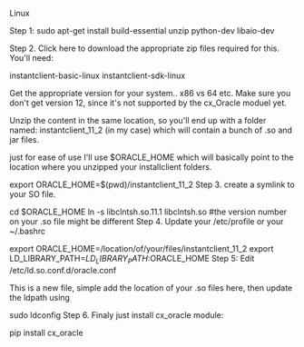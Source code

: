 Linux

Step 1:
sudo apt-get install build-essential unzip python-dev libaio-dev

Step 2. Click here to download the appropriate zip files required for this. You'll need:

instantclient-basic-linux
instantclient-sdk-linux

Get the appropriate version for your system.. x86 vs 64 etc. Make sure you don't get version 12, since it's not supported by the cx_Oracle moduel yet.

Unzip the content in the same location, so you'll end up with a folder named: instantclient_11_2 (in my case) which will contain a bunch of .so and jar files.

just for ease of use I'll use $ORACLE_HOME which will basically point to the location where you unzipped your installclient folders.

export ORACLE_HOME=$(pwd)/instantclient_11_2
Step 3. create a symlink to your SO file.

cd $ORACLE_HOME
ln -s libclntsh.so.11.1   libclntsh.so  #the version number on your .so file might be different
Step 4. Update your /etc/profile or your ~/.bashrc

export ORACLE_HOME=/location/of/your/files/instantclient_11_2
export LD_LIBRARY_PATH=$LD_LIBRARY_PATH:$ORACLE_HOME
Step 5: Edit /etc/ld.so.conf.d/oracle.conf

This is a new file, simple add the location of your .so files here, then update the ldpath using

sudo ldconfig
Step 6. Finaly just install cx_oracle module:

pip install cx_oracle